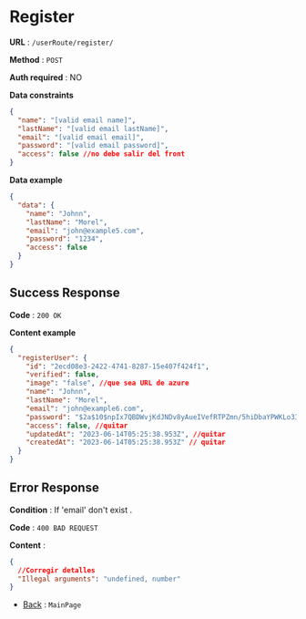 # Register

**URL** : `/userRoute/register/`

**Method** : `POST`

**Auth required** : NO

**Data constraints**

```json
{
  "name": "[valid email name]",
  "lastName": "[valid email lastName]",
  "email": "[valid email email]",
  "password": "[valid email password]",
  "access": false //no debe salir del front
}
```

**Data example**

```json
{
  "data": {
    "name": "Johnn",
    "lastName": "Morel",
    "email": "john@example5.com",
    "password": "1234",
    "access": false
  }
}
```

## Success Response

**Code** : `200 OK`

**Content example**

```json
{
  "registerUser": {
    "id": "2ecd08e3-2422-4741-8287-15e407f424f1",
    "verified": false,
    "image": "false", //que sea URL de azure
    "name": "Johnn",
    "lastName": "Morel",
    "email": "john@example6.com",
    "password": "$2a$10$npIx7QBDWvjKdJNDv8yAueIVefRTPZmn/5hiDbaYPWKLo33Jg8R7G", //luego hacerlo temporal
    "access": false, //quitar
    "updatedAt": "2023-06-14T05:25:38.953Z", //quitar
    "createdAt": "2023-06-14T05:25:38.953Z" // quitar
  }
}
```

## Error Response

**Condition** : If 'email' don't exist .

**Code** : `400 BAD REQUEST`

**Content** :

```json
{
  //Corregir detalles
  "Illegal arguments": "undefined, number"
}
```

- [Back](../../readme.md) : `MainPage`
